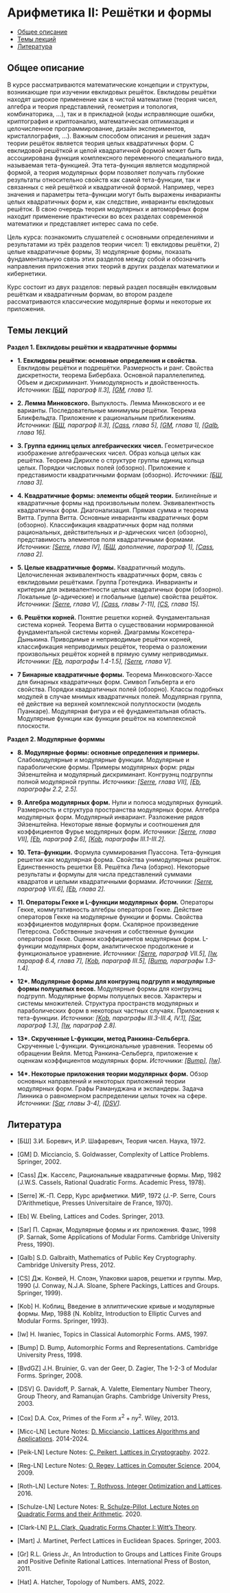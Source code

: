 # Арифметика II: Решётки и формы

* [Общее описание](#общее-описание)
* [Темы лекций](#темы-лекций)
* [Литература](#литература)

## Общее описание

В курсе рассматриваются математические концепции и структуры, возникающие при изучении евклидовых решёток. Евклидовы решётки находят широкое применение как в чистой математике (теория чисел, алгебра и теория представлений, геометрия и топология, комбинаторика, …), так и в прикладной (коды исправляющие ошибки, криптография и криптоанализ, математическая оптимизация и целочисленное программирование, дизайн экспериментов, кристаллография, ...). Важным способом описания и решения задач теории решёток является теория целых квадратичных форм. С евклидовой решёткой и целой квадратичной формой может быть ассоциирована функция комплексного переменного специального вида, называемая тета-функцией. Эта тета-функция является модулярной формой, а теория модулярных форм позволяет получать глубокие результаты относительно свойств как самой тета-функции, так и связанных с ней решёткой и квадратичной формой. Например, через значения и параметры тета-функции могут быть выражены инварианты целых квадратичных форм и, как следствие, инварианты евклидовых решёток. В свою очередь теория модулярных и автоморфных форм находит применение практически во всех разделах современной математики и представляет интерес сама по себе.

Цель курса: познакомить слушателей с основными определениями и результатами из трёх разделов теории чисел: 1) евклидовы решётки, 2) целые квадратичные формы, 3) модулярные формы, показать фундаментальную связь этих разделов между собой и обозначить направления приложения этих теорий в других разделах математики и кибернетики.

Курс состоит из двух разделов: первый раздел посвящён евклидовым решёткам и квадратичным формам, во втором разделе рассматриваются классические модулярные формы и некоторые их приложения.

## Темы лекций

**Раздел 1. Евклидовы решётки и квадратичные форммы** 

* **1. Евклидовы решётки: основные определения и свойства.** 
Евклидовы решётки и подрешётки. Размерность и ранг. Свойства дискретности, теорема Бибербаха. Основной параллелепипед. Объем и дискриминант. Унимодулярность и двойственность.
*Источники: [[БШ](#BSh), параграф II.3], [[GM](#GM), глава 1].*

* **2. Лемма Минковского.**
Выпуклость. Лемма Минковского и ее варианты. Последовательные минимумы решётки. Теорема Бликфельдта. Приложение к рациональным приближениям.
*Источники: [[БШ](#BSh), параграф II.3], [[Cass](#Cass), глава 5], [[GM](#GM), глава 1], [[Galb](#Galb), глава 16].*

* **3. Группа единиц целых алгебраических чисел.**
Геометрическое изображение алгебраических чисел. Образ кольца целых как решётка. Теорема Дирихле о структуре группы единиц кольца целых. Порядки числовых полей (обзорно). Приложение к представимости квадратичными формам (обзорно).
*Источники: [[БШ](#BSh), глава 3].*

* **4. Квадратичные формы: элементы общей теории.**
Билинейные и квадратичные формы над произвольным полем. Эквивалентность квадратичных форм. Диагонализация. Прямая сумма и теорема Витта. Группа Витта. Основные инварианты квадратичных форм (обзорно). Классификация квадратичных форм над полями рациональных, действительных и $p$-адических чисел (обзорно), представимость элементов поля квадратичными формами.
*Источники: [[Serre](#Serre), глава IV], [[БШ](#BSh), дополнение, параграф 1], [[Cass](#Cass), глава 2].*

* **5. Целые квадратичные формы.**
Квадратичный модуль. Целочисленная эквивалентность квадратичных форм, связь с евклидовыми решётками. Группа Гротендика. Инварианты и критерии для эквивалентности целых квадратичных форм (обзорно). Локальные ($p$-адические) и глобальные (целые) свойства решёток. 
*Источники: [[Serre](#Serre), глава V], [[Cass](#Cass), главы 7-11], [[CS](#CS), глава 15].*

* **6. Решётки корней.**
Понятие решетки корней. Фундаментальная система корней. Теорема Витта о существовании нормированной фундаментальной системы корней. Диаграммы Коксетера-Дынькина. Приводимые и неприводимые решётки корней, классификация неприводимых решёток, теорема о разложении произвольных решёток корней в прямую сумму неприводимых.
*Источники: [[Eb](#Eb), параграфы 1.4-1.5], [[Serre](#Serre), глава V].*

* **7 Бинарные квадратичные формы.** Теорема Минковского-Хассе для бинарных квадратичных форм. Символ Гильберта и его свойства. Порядки квадратичных полей (обзорно). Классы подобных модулей в случае мнимых квадратичных полей. Модулярная группа, её действие на верхней комплексной полуплоскости (модель Пуанкаре). Модулярная фигура и её фундаментальная область. Модулярные функции как функции решёток на комплексной плоскости.

**Раздел 2. Модулярные форммы** 

* **8. Модулярные формы: основные определения и примеры.**
Слабомодулярные и модулярные функции. Модулярные и параболические формы.  Примеры модулярных форм: ряды Эйзенштейна и модулярный дискриминант. Конгруэнц подгруппы полной модулярной группы.
*Источники: [[Serre](#Serre), глава VII], [[Eb](#Eb), параграфы 2.2, 2.5].*

* **9. Алгебра модулярных форм.**
Нули и полюса модулярных функций. Размерность и структура пространства модулярных форм. Алгебра модулярных форм. Модулярный инвариант. Разложение рядов Эйзенштейна. Некоторые явные формулы и соотношения для коэффициентов Фурье модулярных форм.
*Источники: [[Serre](#Serre), глава VII], [[Eb](#Eb), параграф 2.6], [[Kob](#Kob), параграфы III.1-III.2].*

* **10. Тета-функции.**
Формула суммирования Пуассона. Тета-функция решетки как модулярная форма. Свойства унимодулярных решёток. Единственность решетки E8. Решётка Лича (обзрно). Некоторые результаты и формулы для числа представлений суммами квадратов и целыми квадратичными формами.
*Источники: [[Serre](#Serre), параграф VII.6], [[Eb](#Eb), глава 2].*

* **11. Операторы Гекке и L-функции модулярных форм.**
Операторы Гекке, коммутативность алгебры операторов Гекке. Действие операторов Гекке на модулярные функции и формы. Свойства коэффициентов модулярных форм. Скалярное произведение Петерсона. Собственные значения и собственные функции операторов Гекке. Оценки коэффициентов модулярных форм. L-функции модулярных форм, аналитическое продолжение и функциональное уравнение.
*Источники: [[Serre](#Serre), параграф VII.5], [[Iw](#Iw), парараф 6.4, глава 7], [[Kob](#Kob), параграф III.5], [[Bump](#Bump), параграфы 1.3-1.4].*

* **12\*. Модулярные формы для конгруэнц подгрупп и модулярные формы полуцелых весов.**
Модулярные формы для конгруэнц подгрупп. Модулярные формы полуцелых весов. Характеры и системы множителей. Структура пространств модулярных и параболических форм в некоторых частных случаях. Приложения к тета-функции.
*Источники: [[Kob](#Kob), параграфы III.3-III.4, IV.1], [[Sar](#Sar), параграф 1.3], [[Iw](#Iw), параграф 2.8].*

* **13\*. Скрученные L-функции, метод Ранкина-Сельберга.** Скрученные L-функции. Функциональные уравнения. Теоремы об обращении Вейля. Метод Ранкина-Сельберга, приложение к оценкам коэффициентов модулярных форм.
*Источники: [[Bump](#Bump)], [[Iw](#Iw)].*


* **14\*. Некоторые приложения теории модулярных форм.**
Обзор основных направлений и некоторых приложений теории модулярных форм. Графы Рамануджана и экспандеры. Задача Линника о равномерном распределении целых точек на сфере.
*Источники: [[Sar](#Sar), главы 3-4], [[DSV](#DSV)].*

## Литература

<a name="BSh"></a>
* [БШ] З.И. Боревич, И.Р. Шафаревич, Теория чисел. Наука, 1972.

<a name="GM"></a>
* [GM] D. Micciancio, S. Goldwasser, Complexity of Lattice Problems. Springer, 2002.

<a name="Cass"></a>
* [Cass] Дж. Касселс, Рациональные квадратичные формы. Мир, 1982 (J.W.S. Cassels, Rational Quadratic Forms. Academic Press, 1978).

<a name="Serre"></a>
* [Serre] Ж.-П. Серр, Курс арифметики. МИР, 1972 (J.-P. Serre, Cours D’Arithmetique, Presses Universitaire de France, 1970).

<a name="Eb"></a>
* [Eb] W. Ebeling, Lattices and Codes. Springer, 2013.

<a name="Sar"></a>
* [Sar] П. Сарнак, Модулярные формы и их приложения. Фазис, 1998 (P. Sarnak, Some Applications of Modular Forms. Cambridge University Press, 1990).

<a name="Galb"></a>
* [Galb] S.D. Galbraith, Mathematics of Public Key Cryptography. Cambridge University Press, 2012.

<a name="CS"></a>
* [CS] Дж. Конвей, Н. Слоэн, Упаковки шаров, решетки и группы. Мир, 1990 (J. Conway, N.J.A. Sloane, Sphere Packings, Lattices and Groups. Springer, 1999).

<a name="Kob"></a>
* [Kob] Н. Коблиц, Введение в эллиптические кривые и модулярные формы. Мир, 1988 (N. Koblitz, Introduction to Elliptic Curves and Modular Forms. Springer, 1993).

<a name="Iw"></a>
* [Iw] H. Iwaniec, Topics in Classical Automorphic Forms. AMS, 1997.

<a name="Bump"></a>
* [Bump] D. Bump, Automorphic Forms and Representations. Cambridge University Press, 1998.

<a name="BvdGZ"></a>
* [BvdGZ] J.H. Bruinier, G. van der Geer, D. Zagier, The 1-2-3 of Modular Forms. Springer, 2008.

<a name="DSV"></a>
* [DSV] G. Davidoff, P. Sarnak, A. Valette, Elementary Number Theory, Group Theory, and Ramanujan Graphs. Cambridge University Press, 2003.

<a name="Cox"></a>
* [Cox] D.A. Cox, Primes of the Form $x^2+ny^2$. Wiley, 2013.

* [Micc-LN] Lecture Notes: [D. Micciancio, Lattices Algorithms and Applications](https://cseweb.ucsd.edu/classes/wi24/cse206A-a/). 2014-2024.

* [Peik-LN] Lecture Notes: [C. Peikert, Lattices in Cryptography](https://github.com/cpeikert/LatticesInCryptography). 2022.

* [Reg-LN] Lecture Notes: [O. Regev, Lattices in Computer Science](https://cims.nyu.edu/~regev/teaching/lattices_fall_2009/). 2004, 2009.

* [Roth-LN] Lecture Notes: [T. Rothvoss, Integer Optimization and Lattices](https://sites.math.washington.edu/~rothvoss/lecturenotes/IntOpt-and-Lattices.pdf). 2016.

* [Schulze-LN] Lecture Notes: [R. Schulze-Pillot, Lecture Notes on Quadratic Forms and their Arithmetic](https://arxiv.org/pdf/2008.12847). 2020.

* [Clark-LN] [P.L. Clark, Quadratic Forms Chapter I: Witt’s Theory](http://alpha.math.uga.edu/~pete/quadraticforms.pdf).

* [Mart] J. Martinet, Perfect Lattices in Euclidean Spaces. Springer, 2003.

* [Gr] R.L. Griess Jr., An Introduction to Groups and Lattices Finite Groups and Positive Definite Rational Lattices. International Press of Boston, 2011.

* [Hat] A. Hatcher, Topology of Numbers. AMS, 2022.














